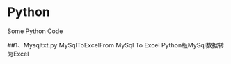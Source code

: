 # Python

Some Python Code

##1、Mysqltxt.py
  MySqlToExcelFrom
  MySql To Excel
  Python版MySql数据转为Excel

